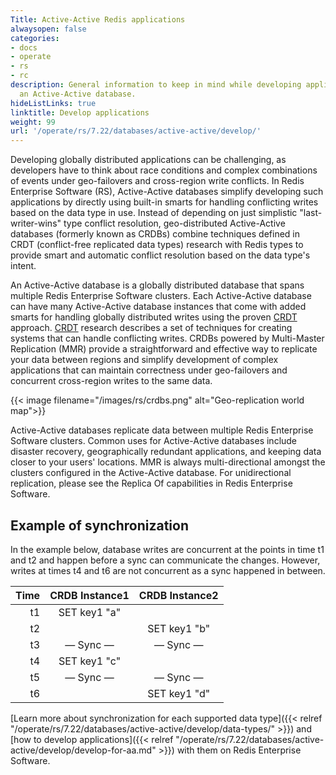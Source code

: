 ```yaml
---
Title: Active-Active Redis applications
alwaysopen: false
categories:
- docs
- operate
- rs
- rc
description: General information to keep in mind while developing applications for
  an Active-Active database.
hideListLinks: true
linktitle: Develop applications
weight: 99
url: '/operate/rs/7.22/databases/active-active/develop/'
---
```

Developing globally distributed applications can be challenging, as
developers have to think about race conditions and complex combinations
of events under geo-failovers and cross-region write conflicts. In Redis Enterprise Software (RS), Active-Active databases
simplify developing such applications by directly using built-in smarts
for handling conflicting writes based on the data type in use. Instead
of depending on just simplistic "last-writer-wins" type conflict
resolution, geo-distributed Active-Active databases (formerly known as CRDBs) combine techniques defined in CRDT
(conflict-free replicated data types) research with Redis types to
provide smart and automatic conflict resolution based on the data type's
intent.

An Active-Active database is a globally distributed database that spans multiple Redis
Enterprise Software clusters. Each Active-Active database can have many Active-Active database instances
that come with added smarts for handling globally distributed writes
using the proven
[CRDT](https://en.wikipedia.org/wiki/Conflict-free_replicated_data_type)
approach.
[CRDT](https://en.wikipedia.org/wiki/Conflict-free_replicated_data_type)
research describes a set of techniques for creating systems that can
handle conflicting writes. CRDBs powered by Multi-Master Replication
(MMR) provide a straightforward and effective way to replicate your
data between regions and simplify development of complex applications
that can maintain correctness under geo-failovers and concurrent
cross-region writes to the same data.

{{< image filename="/images/rs/crdbs.png" alt="Geo-replication world map">}}

Active-Active databases replicate data between multiple Redis Enterprise Software
clusters. Common uses for Active-Active databases include disaster recovery,
geographically redundant applications, and keeping data closer to your
users' locations. MMR is always multi-directional amongst the clusters
configured in the Active-Active database. For unidirectional replication, please see the
Replica Of capabilities in Redis Enterprise Software.

## Example of synchronization

In the example below, database writes are concurrent at the points in
time t1 and t2 and happen before a sync can communicate the changes.
However, writes at times t4 and t6 are not concurrent as a sync happened
in between.

|  **Time** | **CRDB Instance1** | **CRDB Instance2** |
|  ------: | :------: | :------: |
|  t1 | SET key1 "a" |  |
|  t2 |  | SET key1 "b" |
|  t3 | — Sync — | — Sync — |
|  t4 | SET key1 "c" |  |
|  t5 | — Sync — | — Sync — |
|  t6 |  | SET key1 "d" |

[Learn more about
synchronization for
each supported data type]({{< relref "/operate/rs/7.22/databases/active-active/develop/data-types/" >}}) and [how to develop applications]({{< relref "/operate/rs/7.22/databases/active-active/develop/develop-for-aa.md" >}}) with them on Redis Enterprise Software.
